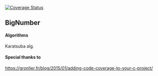 [![Coverage Status](https://coveralls.io/repos/github/JaroslawWiosna/BigNumber/badge.svg?branch=master)](https://coveralls.io/github/JaroslawWiosna/BigNumber?branch=master)
## BigNumber

#### Algorithms

Karatsuba alg.

#### Special thanks to
https://gronlier.fr/blog/2015/01/adding-code-coverage-to-your-c-project/
